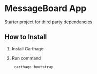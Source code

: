 # MessageBoard App
Starter project for third party dependencies


## How to Install

1. Install Carthage
2. Run command

        carthage bootstrap

